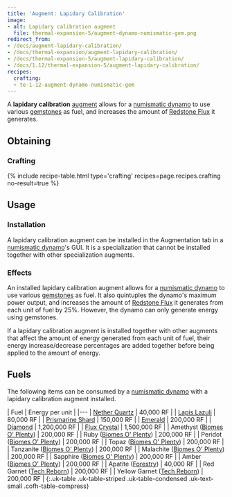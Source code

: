 ```yaml
---
title: 'Augment: Lapidary Calibration'
image:
- alt: Lapidary calibration augment
  file: thermal-expansion-5/augment-dynamo-numismatic-gem.png
redirect_from:
- /docs/augment-lapidary-calibration/
- /docs/thermal-expansion/augment-lapidary-calibration/
- /docs/thermal-expansion-5/augment-lapidary-calibration/
- /docs/1.12/thermal-expansion-5/augment-lapidary-calibration/
recipes:
  crafting:
  - te-1-12-augment-dynamo-numismatic-gem
---
```


A **lapidary calibration** [augment](/docs/1.12/thermal-expansion/augments/) allows for a [numismatic
dynamo](/docs/1.12/thermal-expansion/numismatic-dynamo/) to use various [gemstones](#fuels) as fuel,
and increases the amount of [Redstone Flux](/docs/redstone-flux/) it generates.


Obtaining
---------

### Crafting
{% include recipe-table.html type='crafting' recipes=page.recipes.crafting no-result=true %}


Usage
-----

### Installation
A lapidary calibration augment can be installed in the Augmentation tab in a
[numismatic dynamo](/docs/1.12/thermal-expansion/numismatic-dynamo/)'s GUI. It is a specialization that
cannot be installed together with other specialization augments.

### Effects
An installed lapidary calibration augment allows for a [numismatic
dynamo](/docs/1.12/thermal-expansion/numismatic-dynamo/) to use various [gemstones](#fuels) as fuel. It
also quintuples the dynamo's maximum power output, and increases the amount of
[Redstone Flux](/docs/redstone-flux/) it generates from each unit of fuel by
25%. However, the dynamo can only generate energy using gemstones.

If a lapidary calibration augment is installed together with other augments that
affect the amount of energy generated from each unit of fuel, their energy
increase/decrease percentages are added together before being applied to the
amount of energy.


Fuels
-----

The following items can be consumed by a [numismatic
dynamo](/docs/1.12/thermal-expansion/numismatic-dynamo/) with a lapidary calibration augment installed.

| Fuel | Energy per unit |
|---
| [Nether Quartz](https://minecraft.gamepedia.com/Nether_Quartz) | 40,000 RF |
| [Lapis Lazuli](https://minecraft.gamepedia.com/Lapis_Lazuli) | 80,000 RF |
| [Prismarine Shard](https://minecraft.gamepedia.com/Prismarine_Shard) | 150,000 RF |
| [Emerald](https://minecraft.gamepedia.com/Emerald) | 200,000 RF |
| [Diamond](https://minecraft.gamepedia.com/Diamond) | 1,200,000 RF |
| [Flux Crystal](/docs/1.12/redstone-arsenal/flux-crystal/) | 1,500,000 RF |
| Amethyst ([Biomes O' Plenty](https://minecraft.curseforge.com/projects/biomes-o-plenty)) | 200,000 RF |
| Ruby ([Biomes O' Plenty](https://minecraft.curseforge.com/projects/biomes-o-plenty)) | 200,000 RF |
| Peridot ([Biomes O' Plenty](https://minecraft.curseforge.com/projects/biomes-o-plenty)) | 200,000 RF |
| Topaz ([Biomes O' Plenty](https://minecraft.curseforge.com/projects/biomes-o-plenty)) | 200,000 RF |
| Tanzanite ([Biomes O' Plenty](https://minecraft.curseforge.com/projects/biomes-o-plenty)) | 200,000 RF |
| Malachite ([Biomes O' Plenty](https://minecraft.curseforge.com/projects/biomes-o-plenty)) | 200,000 RF |
| Sapphire ([Biomes O' Plenty](https://minecraft.curseforge.com/projects/biomes-o-plenty)) | 200,000 RF |
| Amber ([Biomes O' Plenty](https://minecraft.curseforge.com/projects/biomes-o-plenty)) | 200,000 RF |
| Apatite ([Forestry](https://forestryforminecraft.info/)) | 40,000 RF |
| Red Garnet ([Tech Reborn](https://minecraft.curseforge.com/projects/techreborn)) | 200,000 RF |
| Yellow Garnet ([Tech Reborn](https://minecraft.curseforge.com/projects/techreborn)) | 200,000 RF |
{:.uk-table .uk-table-striped .uk-table-condensed .uk-text-small .cofh-table-compress}
